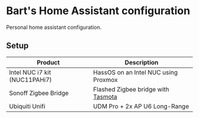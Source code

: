 # Bart's Home Assistant configuration

Personal home assistant configuration.

## Setup

| Product                       | Description                                                                                                      |
| ----------------------------- | ---------------------------------------------------------------------------------------------------------------- |
| Intel NUC i7 kit (NUC11PAHi7) | HassOS on an Intel NUC using Proxmox                                                                             |
| Sonoff Zigbee Bridge          | Flashed Zigbee bridge with [Tasmota](https://www.digiblur.com/2020/07/how-to-use-sonoff-zigbee-bridge-with.html) |
| Ubiquiti Unifi                | UDM Pro + 2x AP U6 Long-Range                                                                                    |

